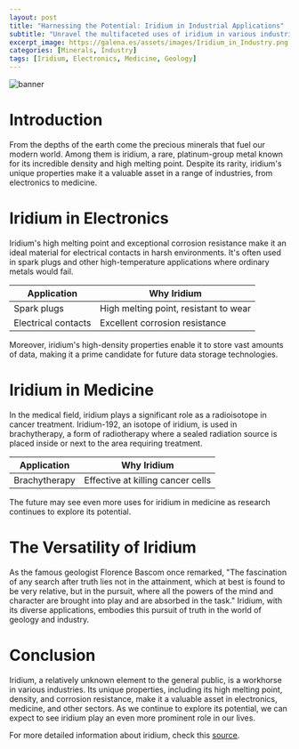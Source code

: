 ```yaml
---
layout: post
title: "Harnessing the Potential: Iridium in Industrial Applications"
subtitle: "Unravel the multifaceted uses of iridium in various industries, from electronics to medicine."
excerpt_image: https://galena.es/assets/images/Iridium_in_Industry.png
categories: [Minerals, Industry]
tags: [Iridium, Electronics, Medicine, Geology]
---
```


![banner](https://galena.es/assets/images/Iridium_in_Industry.png "An infographic illustrating the diverse industrial applications of iridium, featuring icons representing electronics, medical devices, and other technologies, with a background of mining and geological elements.")

# Introduction

From the depths of the earth come the precious minerals that fuel our modern world. Among them is iridium, a rare, platinum-group metal known for its incredible density and high melting point. Despite its rarity, iridium's unique properties make it a valuable asset in a range of industries, from electronics to medicine. 

# Iridium in Electronics

Iridium's high melting point and exceptional corrosion resistance make it an ideal material for electrical contacts in harsh environments. It's often used in spark plugs and other high-temperature applications where ordinary metals would fail.

| Application | Why Iridium |
|-------------|-------------|
| Spark plugs | High melting point, resistant to wear |
| Electrical contacts | Excellent corrosion resistance |

Moreover, iridium's high-density properties enable it to store vast amounts of data, making it a prime candidate for future data storage technologies.

# Iridium in Medicine

In the medical field, iridium plays a significant role as a radioisotope in cancer treatment. Iridium-192, an isotope of iridium, is used in brachytherapy, a form of radiotherapy where a sealed radiation source is placed inside or next to the area requiring treatment.

| Application | Why Iridium |
|-------------|-------------|
| Brachytherapy | Effective at killing cancer cells |

The future may see even more uses for iridium in medicine as research continues to explore its potential.

# The Versatility of Iridium

As the famous geologist Florence Bascom once remarked, "The fascination of any search after truth lies not in the attainment, which at best is found to be very relative, but in the pursuit, where all the powers of the mind and character are brought into play and are absorbed in the task." Iridium, with its diverse applications, embodies this pursuit of truth in the world of geology and industry. 

# Conclusion

Iridium, a relatively unknown element to the general public, is a workhorse in various industries. Its unique properties, including its high melting point, density, and corrosion resistance, make it a valuable asset in electronics, medicine, and other sectors. As we continue to explore its potential, we can expect to see iridium play an even more prominent role in our lives.

For more detailed information about iridium, check this [source](https://www.rsc.org/periodic-table/element/77/iridium).